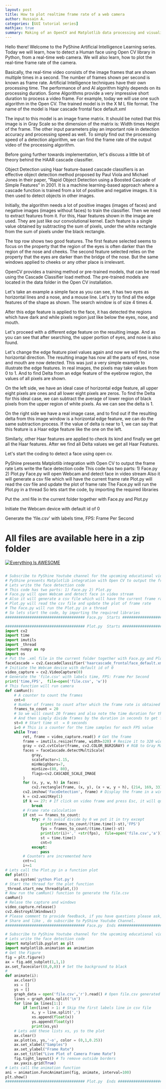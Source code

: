 ```yaml
---
layout: post
title: How to plot realtime frame rate of a web camera 
author: Hussain A.
categories: [GUI tutorial series]
mathjax: true
summary: Making of an OpenCV and Matplotlib data processing and visualization in Python
---
```


Hello there! Welcome to the PyShine Artificial Intelligence Learning series. Today we will learn, how to detect a Human face using Open CV library in Python, from a real-time web camera. We will also learn, how to plot the real-time frame rate of the camera.

Basically, the real-time video consists of the image frames that are shown multiple times in a second. The number of frames shown per second is known as frame rate. Artificial Intelligence techniques have their own processing time. The performance of and AI algorithm highly depends on its processing duration. Some Algorithms provide a very impressive short duration to process a video frame. For example, today we will use one such algorithm in the Open CV. The trained model is in the X M L file format. The name of the model is Haar cascade frontal face default.xml

The input to this model is an image frame matrix. It should be noted that this image is in Gray Scale so the dimension of the matrix is: Width times Height of the frame. The other input parameters play an important role in detection accuracy and processing speed as well. To simply find out the processing speed of a detection algorithm, we can find the frame rate of the output video of the processing algorithm.

Before going further towards implementation, let's discuss a little bit of theory behind the HAAR cascade classifier.

 
Object Detection using Haar feature-based cascade classifiers is an effective object detection method proposed by Paul Viola and Michael Jones in their paper, "Rapid Object Detection using a Boosted Cascade of Simple Features" in 2001. It is a machine learning-based approach where a cascade function is trained from a lot of positive and negative images. It is then used to detect objects in other images.

Initially, the algorithm needs a lot of positive images (images of faces) and negative images (images without faces) to train the classifier. Then we need to extract features from it. For this, Haar features shown in the image are used. They are just like our convolutional kernel. Each feature is a single value obtained by subtracting the sum of pixels, under the white rectangle from the sum of pixels under the black rectangle.


The top row shows two good features. The first feature selected seems to focus on the property that the region of the eyes is often darker than the region of the nose and cheeks. The second feature selected relies on the property that the eyes are darker than the bridge of the nose. But the same windows applied to cheeks or any other place is irrelevant. 

OpenCV provides a training method or pre-trained models, that can be read using the Cascade Classifier load method. The pre-trained models are located in the data folder in the Open CV installation.

Let's take an example a simple face as you can see, it has two eyes as horizontal lines and a nose, and a mouse line. Let's try to find all the edge features of the shape as shown. The search window is of size 4 times 4. 

After this edge feature is applied to the face, it has detected the regions which have dark and while pixels region just like below the eyes, nose, and mouth.

Let's proceed with a different edge feature on the resulting image. And as you can see that after searching, the upper portion of eyes, and nose is also found.


Let's change the edge feature pixel values again and now we will find in the horizontal direction. The resulting image has now all the parts of eyes, nose and mouth are now detected. This was just a very simple example to illustrate the edge features. In real images, the pixels may take values from 0 to 1. And to find Delta from an edge feature of the eyebrow region, the values of all pixels are shown. 

On the left side, we have an ideal case of horizontal edge feature, all upper eight pixels are ones and all lower eight pixels are zeros. To find the Delta for this ideal case, we can subtract the average of lower region of black pixels from the upper region of white pixels. As we can see the delta is 1. 

On the right side we have a real image case, and to find out if the resulting delta from this image window is a horizontal edge feature, we can do the same subtraction process. If the value of delta is near to 1, we can say that this feature is a Haar edge feature like the one on the left. 

Similarly, other Haar features are applied to check its kind and finally we get all the Haar features. After we find all Delta values we get all Haar Features.


Let's start the coding to detect a face using open cv. 



 PyShine presents Matplotlib integration with Open CV to output the frame rate
 Lets write the face detection code
 This code has two parts: 1) Face.py 2) Plot.py
 Face.py will open Webcam and detect face in video stream
 Also it will generate a csv file which will have the current frame rate
 Plot.py will read the csv file and update the plot of frame rate
 The Face.py will run the Plot.py in a thread
 So lets start the code, by importing the required libraries


Put the .xml file in the current folder together with Face.py and Plot.py

Initiate the Webcam device with default id of 0

Generate the 'file.csv' with labels time, FPS: Frame Per Second


# All files are available here in a zip folder










[![Everything Is AWESOME](https://github.com/py2ai/py2ai.github.io/blob/master/assets/img/posts/scren.png?raw=true)](https://youtu.be/jLzLNRK72KI "Everything Is AWESOME")


```python 

# Subscribe to PyShine Youtube channel for the upcoming educational videos
# PyShine presents Matplotlib integration with Open CV to output the frame rate
# Lets write the face detection code
# This code has two parts: 1) Face.py 2) Plot.py
# Face.py will open Webcam and detect face in video stream
# Also it will generate a csv file which will have the current frame rate
# Plot.py will read the csv file and update the plot of frame rate
# The Face.py will run the Plot.py in a thread
# So lets start the code, by importing the required libraries
#################################### Face.py  Starts ################################################

#################################### Plot.py  Starts ################################################
import cv2
import time
import imutils
import _thread
import numpy as np
import os
# Put the .xml file in the current folder together with Face.py and Plot.py
faceCascade = cv2.CascadeClassifier('haarcascade_frontalface_default.xml')
# Initiate the Webcam device with default id of 0
video_capture = cv2.VideoCapture(0)
# Generate the 'file.csv' with labels time, FPS: Frame Per Second
print('time,FPS',  file=open('file.csv', 'w'))
# This function will run camera 
def camRun():
	# A counter to count the frames
	cnt=0
	# Number of frames to count after which the frame rate is obtained
	frames_to_count = 20
	# So we will count 20 frames and also note the time duration for these 20 frames 
	# And then simply divide frames by the duration in seconds to get frame rate
	st=0 # Start time st  = 0 seconds
	i=0 # This is a counter for the time samples for each FPS value
	while True:
		ret, frame = video_capture.read() # Get the frame 
		frame = imutils.resize(frame, width=320) # Resize it to 320 width , its optional 
		gray = cv2.cvtColor(frame, cv2.COLOR_BGR2GRAY) # RGB to Gray Matrix 
		faces = faceCascade.detectMultiScale(
			gray,
			scaleFactor=1.15,  
			minNeighbors=7, 
			minSize=(80, 80), 
			flags=cv2.CASCADE_SCALE_IMAGE
		)
		for (x, y, w, h) in faces:
			cv2.rectangle(frame, (x, y), (x + w, y + h), (214, 169, 33), 4) # Here we put rectangle on a frame
		cv2.imshow('FaceDetection', frame) # Display the frame in a window named FaceDetection
		k = cv2.waitKey(1) 
		if k == 27: # If click on video frame and press Esc, it will quit
			break
		# Frame rate calculation
		if cnt == frames_to_count:
			try: # To avoid divide by 0 we put it in try except
				print(frames_to_count/(time.time()-st),'FPS') 
				fps = frames_to_count/(time.time()-st) 
				print(str(i)+',' +str(fps),  file=open('file.csv','a')) 
				st = time.time()
				cnt=0
			except:
				pass
		# Counters are incremented here
		cnt+=1
		i+=1
# Lets call the Plot.py in a function plot
def plot():
	os.system('python Plot.py')
# Start the thread for the plot function
_thread.start_new_thread(plot,())
# Now run the camRun() function to generate the file.csv 
camRun()
# Relase the capture and windows
video_capture.release()
cv2.destroyAllWindows() 
# Please comment to provide feedback, if you have questions please ask, and
# Share and like , do subscribe to PyShine Youtube Channel.
#################################### Face.py  Ends ################################################

# Subscribe to PyShine Youtube channel for the upcoming educational videos
# Lets write the face detection code
import matplotlib.pyplot as plt
import matplotlib.animation as animation
# Get the Figure
fig = plt.figure()
ax = fig.add_subplot(1,1,1)
ax.set_facecolor((0,0,0)) # Set the background to black
# 
def animate(i):
	ax.clear()
	xs = []
	ys = []
	graph_data = open('file.csv','r').read() # Open file.csv generated by Face.py
	lines = graph_data.split('\n')
	for line in lines[1:]:
		if len(line) > 1: # Skip the first labels line in csv file
			x, y = line.split(',')
			xs.append(float(x))
			ys.append(float(y))
			print(xs,ys)
	# Lets add these lists xs, ys to the plot		
	ax.clear()
	ax.plot(xs, ys,'-o', color = (0,1,0.25))
	ax.set_xlabel("Samples")
	ax.set_ylabel("Frame Rate")
	ax.set_title("Live Plot of Camera Frame Rate")
	fig.tight_layout() # To remove outside borders
	ax.yaxis.grid(True)
# Lets call the animation function 	
ani = animation.FuncAnimation(fig, animate, interval=100)
plt.show()
#################################### Plot.py  Ends ################################################



```







	

